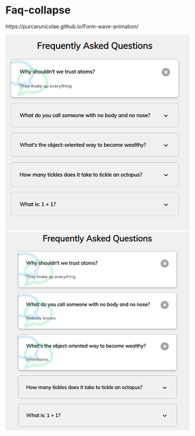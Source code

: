 # Faq-collapse

<p>https://purcarunicolae.github.io/Form-wave-animation/</p>
<img src="Images/img1.PNG" width=600px>
<bl>
<img src="Images/img2.PNG" width=600px>
<bl>
